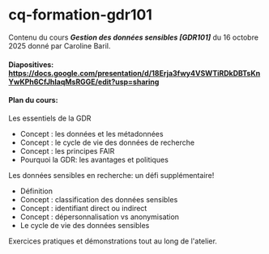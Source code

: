 # **cq-formation-gdr101**



Contenu du cours ***Gestion des données sensibles \[GDR101]*** du 16 octobre 2025 donné par Caroline Baril.



#### **Diapositives:** https://docs.google.com/presentation/d/18Erja3fwy4VSWTiRDkDBTsKnYwKPh6CfJhlaqMsRGGE/edit?usp=sharing





#### **Plan du cours:**



Les essentiels de la GDR

* Concept : les données et les métadonnées
* Concept : le cycle de vie des données de recherche
* Concept : les principes FAIR
* Pourquoi la GDR: les avantages et politiques



Les données sensibles en recherche: un défi supplémentaire!

* Définition
* Concept : classification des données sensibles
* Concept : identifiant direct ou indirect
* Concept : dépersonnalisation vs anonymisation
* Le cycle de vie des données sensibles



Exercices pratiques et démonstrations tout au long de l'atelier.

